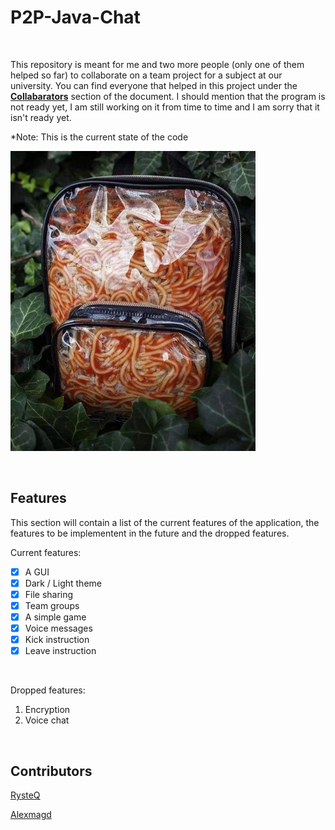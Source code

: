 # P2P-Java-Chat

<br>

This repository is meant for me and two more people (only one of them helped so far) to collaborate on a team project for a subject at our university. You can find everyone that helped in this project under the **[Collabarators](#Contributors)** section of the document. I should mention that the program is not ready yet, I am still working on it from time to time and I am sorry that it isn't ready yet.

*Note: This is the current state of the code

![SPAGHETT](/misc/SPAGHETT.png)

<br>

## Features

This section will contain a list of the current features of the application, the features to be implementent in the future and the dropped features.

Current features:
- [x] A GUI
- [x] Dark / Light theme
- [x] File sharing
- [x] Team groups
- [x] A simple game
- [x] Voice messages
- [x] Kick instruction
- [x] Leave instruction

<br>

Dropped features:
1. Encryption
2. Voice chat

<br>

## Contributors

[RysteQ](https://github.com/RysteQ)

[Alexmagd](https://github.com/alexmagd)
